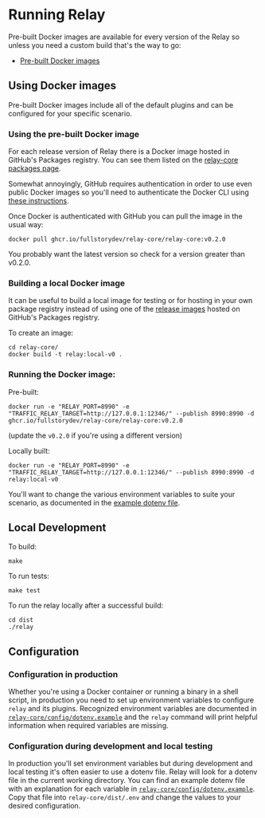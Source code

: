 # Running Relay

Pre-built Docker images are available for every version of the Relay so unless you need a custom build that's the way to go:

- [Pre-built Docker images](https://github.com/fullstorydev/relay-core/packages)

## Using Docker images

Pre-built Docker images include all of the default plugins and can be configured for your specific scenario.

### Using the pre-built Docker image

For each release version of Relay there is a Docker image hosted in GitHub's Packages registry. You can see them listed on the [relay-core packages page](https://github.com/fullstorydev/relay-core/packages).

Somewhat annoyingly, GitHub requires authentication in order to use even public Docker images so you'll need to authenticate the Docker CLI using [these instructions](https://docs.github.com/en/packages/working-with-a-github-packages-registry/working-with-the-container-registry#authenticating-to-the-container-registry).

Once Docker is authenticated with GitHub you can pull the image in the usual way:

	docker pull ghcr.io/fullstorydev/relay-core/relay-core:v0.2.0

You probably want the latest version so check for a version greater than v0.2.0.

### Building a local Docker image

It can be useful to build a local image for testing or for hosting in your own package registry instead of using one of the [release images](https://github.com/fullstorydev/relay-core/packages) hosted on GitHub's Packages registry.

To create an image:

	cd relay-core/
	docker build -t relay:local-v0 .

### Running the Docker image:

Pre-built:

	docker run -e "RELAY_PORT=8990" -e "TRAFFIC_RELAY_TARGET=http://127.0.0.1:12346/" --publish 8990:8990 -d ghcr.io/fullstorydev/relay-core/relay-core:v0.2.0

(update the `v0.2.0` if you're using a different version)

Locally built:

	docker run -e "RELAY_PORT=8990" -e "TRAFFIC_RELAY_TARGET=http://127.0.0.1:12346/" --publish 8990:8990 -d relay:local-v0

You'll want to change the various environment variables to suite your scenario, as documented in the [example dotenv file](https://github.com/fullstorydev/relay-core/blob/master/config/dotenv.example).

## Local Development

To build:

	make

To run tests:

	make test

To run the relay locally after a successful build:

	cd dist
	./relay

## Configuration

### Configuration in production

Whether you're using a Docker container or running a binary in a shell script, in production you need to set up environment variables to configure `relay` and its plugins. Recognized environment variables are documented in [`relay-core/config/dotenv.example`](https://github.com/fullstorydev/relay-core/blob/master/config/dotenv.example) and the `relay` command will print helpful information when required variables are missing.

### Configuration during development and local testing

In production you'll set environment variables but during development and local testing it's often easier to use a dotenv file. Relay will look for a dotenv file in the current working directory. You can find an example dotenv file with an explanation for each variable in [`relay-core/config/dotenv.example`](https://github.com/fullstorydev/relay-core/blob/master/config/dotenv.example). Copy that file into `relay-core/dist/.env` and change the values to your desired configuration.
